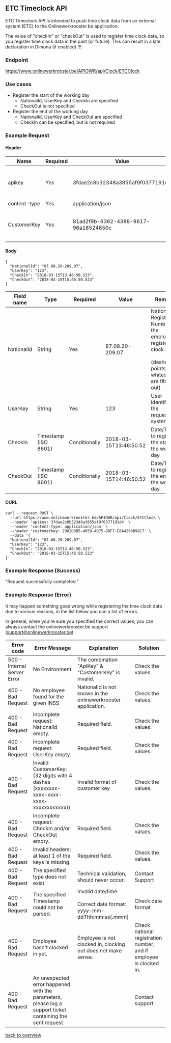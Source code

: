 ## ETC Timeclock API

ETC Timeclock API is intended to push time clock data from an external system (ETC) to the Onlinewerkrooster.be application. 

The value of "checkIn" or "checkOut" is used to register time clock data, so you register time clock data in the past (or future). This can result in a late declaration in Dimona (if enabled) !!!

### Endpoint

https://www.onlinewerkrooster.be/APIOWR/api/Clock/ETCClock

### Use cases

- Register the start of the working day
  - NationalId, UserKey and CheckIn are specified
  - CheckOut is not specified
- Register the end of the working day
  - NationalId, UserKey and CheckOut are specified
  - CheckIn can be specified, but is not required

### Example Request

#### Header

| Name         | Required | Value                                | Remarks                                                      |
| ------------ | -------- | ------------------------------------ | ------------------------------------------------------------ |
| apikey       | Yes      | 3fdae2c8b32348a3855af9f0377191d4     | Unique ID to identify the requester (provided by onlinewerkrooster.be team) |
| content-type | Yes      | application/json                     | JSON data                                                    |
| CustomerKey  | Yes      | 81ad2f9b-6362-4388-9617-96a18524850c | Unique ID to identify the requester. (provided by the onlinewerkrooster.be team) |

#### Body
```
{
  "NationalId": "87.08.20-209.07",
  "UserKey": "123",
  "CheckIn": "2018-03-15T13:46:50.523",
  "CheckOut": "2018-03-15T15:46:50.523"
}
```

| Field name | Type                 | Required      | Value                  | Remarks                                                      |
| ---------- | -------------------- | ------------- | ---------------------- | ------------------------------------------------------------ |
| NationalId | String               | Yes           | 87.08.20-209.07        | National Registration Number of the employee to register time clock data. <br /><br />(dashes(-), points(.) or whitespaces are filtered out) |
| UserKey    | String               | Yes           | 123                    | User identifier of the requesting system.                    |
| CheckIn    | Timestamp (ISO 8601) | Conditionally | 2018-03-15T13:46:50.52 | Date/Time to register the start of the working day           |
| CheckOut   | Timestamp (ISO 8601) | Conditionally | 2018-03-15T14:46:50.52 | Date/Time to register the end of the working day             |

#### CURL
```
curl --request POST \
  --url https://www.onlinewerkrooster.be/APIOWR/api/Clock/ETCClock \
  --header 'apikey: 3fdae2c8b32348a3855af9f0377191d4' \
  --header 'content-type: application/json' \
  --header 'customerkey: 2982D3B5-4059-4D75-8BF7-E8A4296B98C7' \
  --data '{
  "NationalId": "87.08.20-209.07",
  "UserKey": "123",
  "CheckIn": "2018-03-15T13:46:50.523",
  "CheckOut": "2018-03-15T15:46:50.523"
}'
```

### Example Response (Success)

"Request successfully completed."

### Example Response (Error)

It may happen something goes wrong while registering the time clock data due to various reasons, in the list below you can a list of errors.

In general, when you're sure you specified the correct values, you can always contact the onlinewerkrooster.be support (support@onlinewerkrooster.be)

| Error code                  | Error Message                                                | Explanation                                                  | Solution                                                     |
| --------------------------- | ------------------------------------------------------------ | ------------------------------------------------------------ | ------------------------------------------------------------ |
| 500 - Internal Server Error | No Environment                                               | The combination "ApiKey" & "CustomerKey" is invalid.         | Check the values.                                            |
| 400 - Bad Request           | No employee found for the given INSS                         | NationalId is not known in the onlinewerkrooster application. | Check the values.                                            |
| 400 - Bad Request           | Incomplete request: NationalId empty.                        | Required field.                                              | Check the values.                                            |
| 400 - Bad Request           | Incomplete request: UserKey empty.                           | Required field.                                              | Check the values.                                            |
| 400 - Bad Request           | Invalid CustomerKey: (32 digits with 4 dashes (xxxxxxxx-xxxx-xxxx-xxxx-xxxxxxxxxxxx)) | Invalid format of customer key                               | Check the values.                                            |
| 400 - Bad Request           | Incomplete request: CheckIn and/or CheckOut empty.           | Required field.                                              | Check the values.                                            |
| 400 - Bad Request           | Invalid headers: at least 1 of the keys is missing.          | Required field.                                              | Check the values.                                            |
| 400 - Bad Request           | The specified type does not exist.                           | Technical validation, should never occur.                    | Contact Support                                              |
| 400 - Bad Request           | The specified Timestamp could not be parsed.                 | Invalid date/time. <br /><br />Correct date format: <br /> yyyy-mm-ddThh:mm:ss[.mmm] | Check date format                                            |
| 400 - Bad Request           | Employee hasn't clocked in yet.                              | Employee is not clocked in, clocking out does not make sense. | Check national registration number, and if employee is clocked in. |
| 400 - Bad Request           | An unexpected error happened with the parameters, please log a support ticket containing the sent request |                                                              | Contact support                                              |

[back to overview](OnlineWerkroosterAPI.md)
